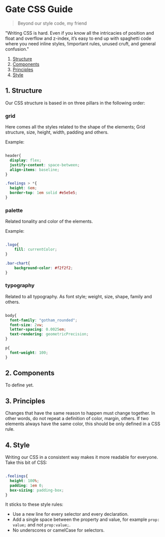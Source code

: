 # Gate CSS Guide

> Beyond our style code, my friend

"Writing CSS is hard. Even if you know all the intricacies of position and float and overflow and z-index, it’s easy to end up with spaghetti code where you need inline styles, !important rules, unused cruft, and general confusion."

1. [Structure](#1-structure)
2. [Components](#2-components)
3. [Principles](#3-principles)
4. [Style](#4-style)

## 1. Structure

Our CSS structure is based in on three pillars in the following order:

### grid

Here comes all the styles related to the shape of the elements; Grid structure, size, height, width, padding and others.

Example:

```css

header{
  display: flex;
  justify-content: space-between;
  align-items: baseline;
}

.feelings > *{
  height: 6em;
  border-top: 1em solid #e5e5e5;
}

```

### palette

Related tonality and color of the elements.

Example:

```css

.logo{
    fill: currentColor;
}

.bar-chart{
    background-color: #f2f2f2;
}

```

### typography

Related to all typography. As font style; weight, size, shape, family and others.

```css

body{
  font-family: "gotham_rounded";
  font-size: 2vw;
  letter-spacing: 0.0025em;
  text-rendering: geometricPrecision;
}

p{
  font-weight: 100;
}

```

## 2. Components

To define yet.

## 3. Principles

Changes that have the same reason to happen must change together. In other words, do not repeat a definition of color, margin, others. If two elements always have the same color, this should be only defined in a CSS rule.

## 4. Style

Writing our CSS in a consistent way makes it more readable for everyone. Take this bit of CSS:

```css

.feelings{
  height: 100%;
  padding: 1em 0;
  box-sizing: padding-box;
}

```

It sticks to these style rules:

-   Use a new line for every selector and every declaration.
-   Add a single space between the property and value, for example `prop: value;` and not `prop:value;`.
-   No underscores or camelCase for selectors.

